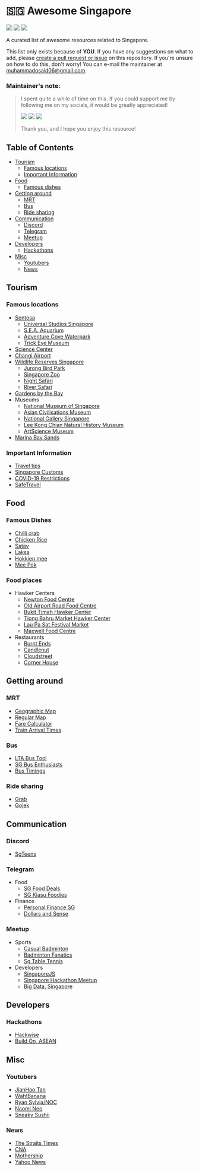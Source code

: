 # 🇸🇬 Awesome Singapore

<img src="https://camo.githubusercontent.com/abb97269de2982c379cbc128bba93ba724d8822bfbe082737772bd4feb59cb54/68747470733a2f2f63646e2e7261776769742e636f6d2f73696e647265736f726875732f617765736f6d652f643733303566333864323966656437386661383536353265336136336531353464643865383832392f6d656469612f62616467652e737667" /> <img src="https://shields.io/github/stars/minelarka14/awesome-singapore?style=social"/> <img src="https://shields.io/github/forks/minelarka14/awesome-singapore?style=social"/>

A curated list of awesome resources related to Singapore.

This list only exists because of **YOU**. If you have any suggestions on what to add, please [create a pull request or issue](https://docs.github.com/en/free-pro-team@latest/desktop/contributing-and-collaborating-using-github-desktop/creating-an-issue-or-pull-request) on this repository. If you're unsure on how to do this, don't worry! You can e-mail the maintainer at [muhammadosaid06@gmail.com](mailto:muhammadosaid06@gmail.com?subject=%5BGITHUB-AWESOME-SG%5D%20New%20Idea%20%3CA%20short%20description%20of%20you%20idea%3E&body=Hello%2C%20I%20have%20a%20new%20Idea%20for%20your%20GitHub%20awesome%20Singapore%20repository.%20%0A%0A--%3E%20Your%20Idea%0A%0A--%3E%20Which%20category%20will%20it%20fall%20under%0A%0A%0A).

### Maintainer's note:

> I spent quite a while of time on this. If you could support me by following me on my socials, it would be greatly appreciated!
>
> <img src="https://shields.io/github/followers/minelarka14?label=Follow" /> <img src="https://img.shields.io/twitter/follow/minelarka13?style=social" /> <a href="https://www.instagram.com/minelarka13/"><img src="https://img.shields.io/badge/Instagram-@minelarka13-E4405F?logo=instagram&logoColor=white" /></a>
>
>
> Thank you, and I hope you enjoy this resource!

## Table of Contents

-   [Tourism](#tourism)
    -   [Famous locations](#famous-locations)
    -   [Important Information](#important-information)
-   [Food](#food)
    -   [Famous dishes](#famous-dishes)
-   [Getting around](#getting-around)
    -   [MRT](#mrt)
    -   [Bus](#bus)
    -   [Ride sharing](#ride-sharing)
-   [Communication](#communication)
    -   [Discord](#discord)
    -   [Telegram](#telegram)
    -   [Meetup](#meetup)
-   [Developers](#developers)
    -   [Hackathons](#hackathon)
-   [Misc](#misc)
    -   [Youtubers](#youtubers)
    -   [News](#news)

## Tourism

### Famous locations

-   [Sentosa](https://www.sentosa.com.sg/)
    -   [Universal Studios Singapore](https://www.rwsentosa.com/en/attractions/universal-studios-singapore/explore)
    -   [S.E.A. Aquarium](https://www.rwsentosa.com/en/attractions/sea-aquarium)
    -   [Adventure Cove Waterpark](https://www.rwsentosa.com/en/attractions/adventure-cove-waterpark)
    -   [Trick Eye Museum](https://www.rwsentosa.com/en/attractions/trick-eye-museum)
-   [Science Center](https://www.science.edu.sg/)
-   [Changi Airport](https://www.changiairport.com/)
-   [Wildlife Reserves Singapore](https://www.wrs.com.sg/en.html)
    -   [Jurong Bird Park](https://www.wrs.com.sg/en/jurong-bird-park.html)
    -   [Singapore Zoo](https://www.wrs.com.sg/en/singapore-zoo.html)
    -   [Night Safari](https://www.wrs.com.sg/en/night-safari.html)
    -   [River Safari](https://www.wrs.com.sg/en/river-safari.html)
-   [Gardens by the Bay](https://www.gardensbythebay.com.sg/en.html)
-   Museums
    -   [National Museum of Singapore](https://www.nhb.gov.sg/nationalmuseum/)
    -   [Asian Civilisations Museum](https://www.nhb.gov.sg/acm)
    -   [National Gallery Singapore](https://www.nationalgallery.sg/)
    -   [Lee Kong Chian Natural History Museum](https://lkcnhm.nus.edu.sg/)
    -   [ArtScience Museum](https://www.marinabaysands.com/museum.html/)
-   [Marina Bay Sands](https://www.marinabaysands.com/)

### Important Information

-   [Travel tips](https://www.visitsingapore.com/travel-guide-tips/)
-   [Singapore Customs](https://www.customs.gov.sg/)
-   [COVID-19 Restrictions](https://www.mfa.gov.sg/Services/Singapore-Citizens/COVID-19-Travel-Restrictions)
-   [SafeTravel](https://safetravel.ica.gov.sg/)

## Food

### Famous Dishes

-   [Chilli crab](https://en.wikipedia.org/wiki/Chilli_crab)
-   [Chicken Rice](https://en.wikipedia.org/wiki/Hainanese_chicken_rice)
-   [Satay](https://en.wikipedia.org/wiki/Satay)
-   [Laksa](https://en.wikipedia.org/wiki/Laksa)
-   [Hokkien mee](https://en.wikipedia.org/wiki/Hokkien_mee)
-   [Mee Pok](https://en.wikipedia.org/wiki/Mee_pok)

### Food places

-   Hawker Centers
    -   [Newton Food Centre](https://en.wikipedia.org/wiki/Newton_Food_Centre)
    -   [Old Airport Road Food Centre](https://www.tripsavvy.com/block-51-old-airport-road-food-centre-1629837)
    -   [Bukit Timah Hawker Center](https://www.tripsavvy.com/singapore-bukit-timah-hawker-center-dining-1629832)
    -   [Tiong Bahru Market Hawker Center](https://www.tripsavvy.com/dining-at-tiong-bahru-food-market-1629838)
    -   [Lau Pa Sat Festival Market](https://www.tripsavvy.com/lau-pa-sat-festival-market-1629836)
    -   [Maxwell Food Centre](https://www.tripsavvy.com/dining-at-maxwell-food-centre-1629834)
-   Restaurants
    -   [Burnt Ends](https://www.tripadvisor.com.sg/Restaurant_Review-g294265-d4306841-Reviews-Burnt_Ends-Singapore.html)
    -   [Candlenut](https://www.tripadvisor.com.sg/Restaurant_Review-g294265-d1809940-Reviews-Candlenut-Singapore.html)
    -   [Cloudstreet](https://www.tripadvisor.com.sg/Restaurant_Review-g294265-d18219172-Reviews-Cloudstreet-Singapore.html)
    -   [Corner House](https://www.tripadvisor.com.sg/Restaurant_Review-g294265-d7052714-Reviews-Corner_House-Singapore.html)

## Getting around

### MRT

-   [Geographic Map](https://mrt.sg/map)
-   [Regular Map](https://mrt.sg/map/schematic)
-   [Fare Calculator](https://mrt.sg/fare)
-   [Train Arrival Times](https://www.smrttrains.com.sg/Journey-with-Us/Travel-Information/Train-Arrival-Time)

### Bus

-   [LTA Bus Tool](https://www.lta.gov.sg/content/ltagov/en/map/bus.html)
-   [SG Bus Enthusiasts](https://www.sgbuses.com/)
-   [Bus Timings](https://bus.dabase.com/)

### Ride sharing

-   [Grab](https://www.grab.com/sg/)
-   [Gojek](https://www.gojek.com/sg/)

## Communication

### Discord

-   [SgTeens](https://discord.gg/UMakS6R)

### Telegram

-   Food
    -   [SG Food Deals](https://t.me/sgfooddeals)
    -   [SG Kiasu Foodies](https://t.me/kiasufoodies)
-   Finance
    -   [Personal Finance SG](https://t.me/personalfinancesg)
    -   [Dollars and Sense](https://t.me/dollarsandsense)

### Meetup

-   Sports
    -   [Casual Badminton](https://www.meetup.com/Casual-Badminton-Wednesdays-Toa-Payoh-Safra/)
    -   [Badminton Fanatics](https://www.meetup.com/Badminton-Fanatics/)
    -   [Sg Table Tennis](https://www.meetup.com/SgTableTennis/)
-   Developers
    -   [SingaporeJS](https://www.meetup.com/Singapore-JS/)
    -   [Singapore Hackathon Meetup](https://www.meetup.com/Singapore-Hackathon-Meetup/)
    -   [Big Data, Singapore](https://www.meetup.com/Big-Data-Singapore-Dataconomy/)

## Developers

### Hackathons

-   [Hackwise](http://www.hackwise.org/)
-   [Build On, ASEAN](https://buildonasean.com/2020/singapore/)

## Misc

### Youtubers

-   [JianHao Tan](https://www.youtube.com/channel/UCGwcH4qnJ2qM_ZJUSFcAMAA)
-   [Wah!Banana](https://www.youtube.com/channel/UCAaiKcIfHEzUZl34U980sNA)
-   [Ryan Sylvia/NOC](https://www.youtube.com/channel/UC8az0OO4wXXu2k0ifJjxxBg)
-   [Naomi Neo](https://www.youtube.com/channel/UCPg43ka6hrodDjMtySF3FnQ)
-   [Sneaky Sushii](https://www.youtube.com/channel/UCbWZP5Fuvq1WzD1u-yTwyIw)

### News

-   [The Straits Times](https://www.straitstimes.com/)
-   [CNA](https://www.channelnewsasia.com)
-   [Mothership](https://mothership.sg/)
-   [Yahoo News](https://sg.news.yahoo.com/)
